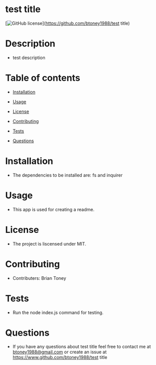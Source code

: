 
# test title

[![GitHub license](https://img.shields.io/badge/license-MIT-blue.svg)](https://github.com/btoney1988/test title)

# Description
 - test description

# Table of contents

* [Installation](#installation)

* [Usage](#usage)

* [License](#license)

* [Contributing](#contributing)

* [Tests](#tests)

* [Questions](#questions)

# Installation
 - The dependencies to be installed are: fs and inquirer

# Usage
 - This app is used for creating a readme.

# License
 - The project is liscensed under MIT.

# Contributing
 - Contributers: Brian Toney

# Tests
 - Run the node index.js command for testing.

# Questions
 - If you have any questions about test title feel free to contact me at btoney1988@gmail.com or create an issue at https://www.github.com/btoney1988/test title
